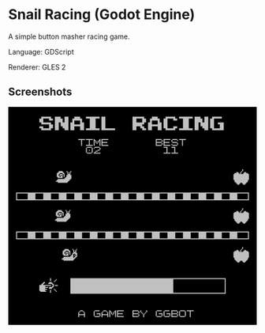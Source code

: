 # Snail Racing (Godot Engine)

A simple button masher racing game.

Language: GDScript

Renderer: GLES 2

## Screenshots

![Screenshot](Screenshot.png)
